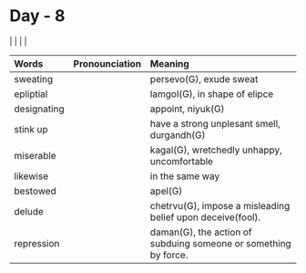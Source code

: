# Day - 8 

| | | |


| Words                      | Pronounciation     | Meaning                                 |
| :------------------------  | :----------------: | :-----------------------------------    |
| sweating |  | persevo(G), exude sweat |
| epliptial | | lamgol(G), in shape of elipce |
| designating | | appoint, niyuk(G) |
| stink up | | have a strong unplesant smell, durgandh(G) |
| miserable | | kagal(G), wretchedly unhappy, uncomfortable |
| likewise | | in the same way |
| bestowed | | apel(G) |
| delude | | chetrvu(G), impose a misleading belief upon deceive(fool). |
| repression | | daman(G), the action of subduing someone or something by force. |

